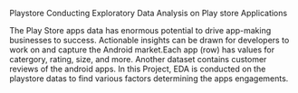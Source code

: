 Playstore
Conducting Exploratory Data Analysis on Play store Applications

The Play Store apps data has enormous potential to drive app-making businesses to success. Actionable insights can be drawn for developers to work on and capture the Android market.Each app (row) has values for catergory, rating, size, and more. Another dataset contains customer reviews of the android apps. In this Project, EDA is conducted on the playstore datas to find various factors determining the apps engagements.
